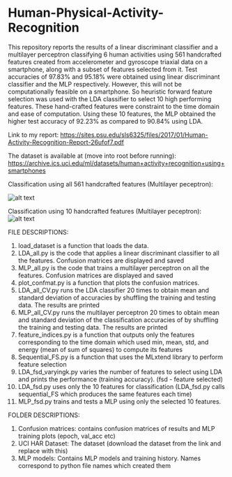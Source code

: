 # Human-Physical-Activity-Recognition

This repository reports the results of a linear discriminant classifier and a multilayer perceptron classifying 6 human activities using 561 handcrafted features created from accelerometer and gyroscope triaxial data on a smartphone, along with a subset of features selected from it. Test accuracies of 97.83% and 95.18% were obtained using linear discriminant classifier and the MLP respectively. However, this will not be computationally feasible on a smartphone. So heuristic forward feature selection was used with the LDA classifier to select 10 high performing features. These hand-crafted features were constraint to the time domain and ease of computation. Using these 10 features, the MLP obtained the higher test accuracy of 92.23% as compared to 90.84% using LDA. 

Link to my report: https://sites.psu.edu/sls6325/files/2017/01/Human-Activity-Recognition-Report-26ufof7.pdf

The dataset is available at (move into root before running):
https://archive.ics.uci.edu/ml/datasets/human+activity+recognition+using+smartphones


Classification using all 561 handcrafted features (Multilayer peceptron): 

![alt text](https://github.com/sid-sundrani/Human-Physical-Activity-Recognition/blob/master/Confusion%20Matrices/MLP_train_all.png)

Classification using  10 handcrafted features (Multilayer peceptron): 
![alt text](https://github.com/sid-sundrani/Human-Physical-Activity-Recognition/blob/master/Confusion%20Matrices/MLP_fsd_test.png)


FILE DESCRIPTIONS:

1. load_dataset is a function that loads the data. 
2. LDA_all.py is the code that applies a linear discriminant classifier to all the features. Confusion matrices are displayed and saved
3. MLP_all.py is the code that trains a multilayer perceptron on all the features. Confusion matrices are displayed and saved 
4. plot_confmat.py is a function that plots the confusion matrices. 
5. LDA_all_CV.py runs the LDA classifier 20 times to obtain mean and standard deviation of accuracies by shuffling the training and testing data. The results are printed
6. MLP_all_CV.py runs the multilayer perceptron 20 times to obtain mean and standard deviation of the classification accuracies of by shuffling the training and testing data. The results are printed
7. feature_indices.py is a function that outputs only the features corresponding to the time domain which used min, mean, std, and energy (mean of sum of squares) to compute its features
8. Sequential_FS.py is a function that uses the MLxtend library to perform feature selection
9. LDA_fsd_varyingk.py	varies the number of features to select using LDA  and prints the performance (training accuracy). (fsd - feature selected)
10. LDA_fsd.py uses only the 10 features for classification (LDA_fsd.py calls sequential_FS which produces the same features each time)
11. MLP_fsd.py trains and tests a MLP using only the selected 10 features. 

FOLDER DESCRIPTIONS:
1. Confusion matrices: contains confusion matrices of results and MLP training plots (epoch, val_acc etc)
2. UCI HAR Dataset: The dataset (download the dataset from the link and replace with this)
3. MLP models: Contains MLP models and training history. Names correspond to python file names which created them


